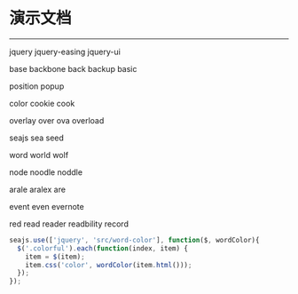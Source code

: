 # 演示文档

---

<span class="colorful">jquery</span>
<span class="colorful">jquery-easing</span>
<span class="colorful">jquery-ui</span>

<span class="colorful">base</span>
<span class="colorful">backbone</span>
<span class="colorful">back</span>
<span class="colorful">backup</span>
<span class="colorful">basic</span>

<span class="colorful">position</span>
<span class="colorful">popup</span>

<span class="colorful">color</span>
<span class="colorful">cookie</span>
<span class="colorful">cook</span>

<span class="colorful">overlay</span>
<span class="colorful">over</span>
<span class="colorful">ova</span>
<span class="colorful">overload</span>

<span class="colorful">seajs</span>
<span class="colorful">sea</span>
<span class="colorful">seed</span>

<span class="colorful">word</span>
<span class="colorful">world</span>
<span class="colorful">wolf</span>

<span class="colorful">node</span>
<span class="colorful">noodle</span>
<span class="colorful">noddle</span>

<span class="colorful">arale</span>
<span class="colorful">aralex</span>
<span class="colorful">are</span>

<span class="colorful">event</span>
<span class="colorful">even</span>
<span class="colorful">evernote</span>

<span class="colorful">red</span>
<span class="colorful">read</span>
<span class="colorful">reader</span>
<span class="colorful">readbility</span>
<span class="colorful">record</span>

````javascript
seajs.use(['jquery', 'src/word-color'], function($, wordColor){
  $('.colorful').each(function(index, item) {
    item = $(item);
    item.css('color', wordColor(item.html()));
  });
});
````
